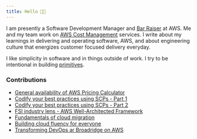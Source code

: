 ```yaml
---
title: Hello 👋🏽
---
```


I am presently a Software Development Manager and [Bar Raiser](https://www.aboutamazon.com/news/workplace/amazon-bar-raiser) at AWS. Me and my team work on [AWS Cost Management](https://docs.aws.amazon.com/cost-management/latest/userguide/what-is-costmanagement.html) services. I write about my learnings in delivering and operating software, AWS, and about engineering culture that energizes customer focused delivery everyday.

I like simplicity in software and in things outside of work. I try to be intentional in building [primitives](https://www.aboutamazon.com/news/company-news/amazon-ceo-andy-jassy-2023-letter-to-shareholders#:~:text=%E2%80%9CPrimitives%20are%20the,freedom%20and%20innovation.%E2%80%9D). 

### Contributions
* [General availability of AWS Pricing Calculator](https://aws.amazon.com/blogs/aws-cloud-financial-management/the-authenticated-aws-pricing-calculator-is-now-generally-available/)
* [Codify your best practices using SCPs - Part 1](https://aws.amazon.com/blogs/mt/codify-your-best-practices-using-service-control-policies-part-1/)
* [Codify your best practices using SCPs - Part 2](https://aws.amazon.com/blogs/mt/codify-your-best-practices-using-service-control-policies-part-2/)
* [FSI industry lens - AWS Well-Architected Framework](https://d1.awsstatic.com/whitepapers/architecture/wellarchitected-Financial-Services-Industry-Lens.pdf)
* [Fundamentals of cloud migration](https://acloudguru.com/blog/business/the-fundamentals-of-cloud-migration)
* [Building cloud fluency for everyone](https://acloudguru.com/blog/business/how-to-build-a-cloud-fluency-program-for-everyone)
* [Transforming DevOps ar Broadridge on AWS](https://aws.amazon.com/blogs/devops/transforming-devops-for-a-fintech-on-aws/) 
